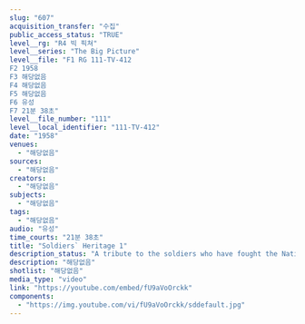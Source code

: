 ```yaml
---
slug: "607"
acquisition_transfer: "수집"
public_access_status: "TRUE"
level__rg: "R4 빅 픽쳐"
level__series: "The Big Picture"
level__file: "F1 RG 111-TV-412
F2 1958
F3 해당없음
F4 해당없음
F5 해당없음
F6 유성
F7 21분 38초"
level__file_number: "111"
level__local_identifier: "111-TV-412"
date: "1958"
venues: 
  - "해당없음"
sources: 
  - "해당없음"
creators: 
  - "해당없음"
subjects: 
  - "해당없음"
tags: 
  - "해당없음"
audio: "유성"
time_courts: "21분 38초"
title: "Soldiers` Heritage 1"
description_status: "A tribute to the soldiers who have fought the Nation`s wars from the beginning."
description: "해당없음"
shotlist: "해당없음"
media_type: "video"
link: "https://youtube.com/embed/fU9aVoOrckk"
components: 
  - "https://img.youtube.com/vi/fU9aVoOrckk/sddefault.jpg"
---
```

